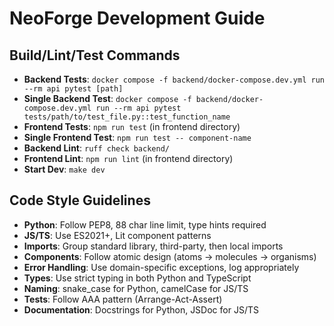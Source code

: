 # NeoForge Development Guide

## Build/Lint/Test Commands
- **Backend Tests**: `docker compose -f backend/docker-compose.dev.yml run --rm api pytest [path]`
- **Single Backend Test**: `docker compose -f backend/docker-compose.dev.yml run --rm api pytest tests/path/to/test_file.py::test_function_name`
- **Frontend Tests**: `npm run test` (in frontend directory)
- **Single Frontend Test**: `npm run test -- component-name`
- **Backend Lint**: `ruff check backend/`
- **Frontend Lint**: `npm run lint` (in frontend directory)
- **Start Dev**: `make dev`

## Code Style Guidelines
- **Python**: Follow PEP8, 88 char line limit, type hints required
- **JS/TS**: Use ES2021+, Lit component patterns
- **Imports**: Group standard library, third-party, then local imports
- **Components**: Follow atomic design (atoms → molecules → organisms)
- **Error Handling**: Use domain-specific exceptions, log appropriately
- **Types**: Use strict typing in both Python and TypeScript
- **Naming**: snake_case for Python, camelCase for JS/TS
- **Tests**: Follow AAA pattern (Arrange-Act-Assert)
- **Documentation**: Docstrings for Python, JSDoc for JS/TS